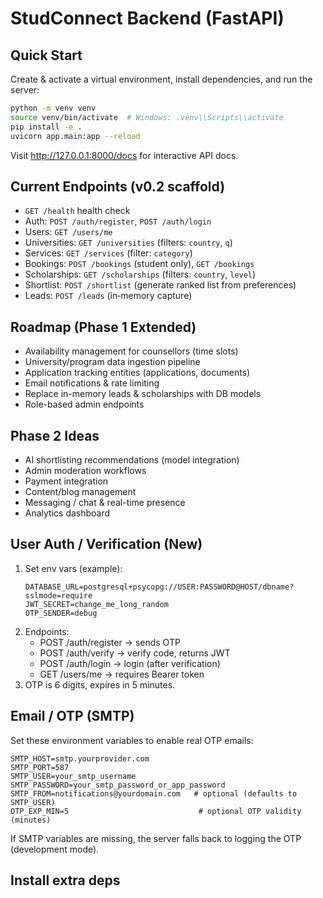 # StudConnect Backend (FastAPI)

## Quick Start

Create & activate a virtual environment, install dependencies, and run the server:

```bash
python -m venv venv
source venv/bin/activate  # Windows: .venv\\Scripts\\activate
pip install -e .
uvicorn app.main:app --reload
```

Visit http://127.0.0.1:8000/docs for interactive API docs.

## Current Endpoints (v0.2 scaffold)
- `GET /health` health check
- Auth: `POST /auth/register`, `POST /auth/login`
- Users: `GET /users/me`
- Universities: `GET /universities` (filters: `country`, `q`)
- Services: `GET /services` (filter: `category`)
- Bookings: `POST /bookings` (student only), `GET /bookings`
- Scholarships: `GET /scholarships` (filters: `country`, `level`)
- Shortlist: `POST /shortlist` (generate ranked list from preferences)
- Leads: `POST /leads` (in‑memory capture)

## Roadmap (Phase 1 Extended)
- Availability management for counsellors (time slots)
- University/program data ingestion pipeline
- Application tracking entities (applications, documents)
- Email notifications & rate limiting
- Replace in-memory leads & scholarships with DB models
- Role-based admin endpoints

## Phase 2 Ideas
- AI shortlisting recommendations (model integration)
- Admin moderation workflows
- Payment integration
- Content/blog management
- Messaging / chat & real-time presence
- Analytics dashboard

## User Auth / Verification (New)
1. Set env vars (example):
   ```
   DATABASE_URL=postgresql+psycopg://USER:PASSWORD@HOST/dbname?sslmode=require
   JWT_SECRET=change_me_long_random
   OTP_SENDER=debug
   ```
2. Endpoints:
   - POST /auth/register  -> sends OTP
   - POST /auth/verify    -> verify code, returns JWT
   - POST /auth/login     -> login (after verification)
   - GET  /users/me       -> requires Bearer token
3. OTP is 6 digits, expires in 5 minutes.

## Email / OTP (SMTP)
Set these environment variables to enable real OTP emails:
```
SMTP_HOST=smtp.yourprovider.com
SMTP_PORT=587
SMTP_USER=your_smtp_username
SMTP_PASSWORD=your_smtp_password_or_app_password
SMTP_FROM=notifications@yourdomain.com   # optional (defaults to SMTP_USER)
OTP_EXP_MIN=5                             # optional OTP validity (minutes)
```
If SMTP variables are missing, the server falls back to logging the OTP (development mode).

## Install extra deps
